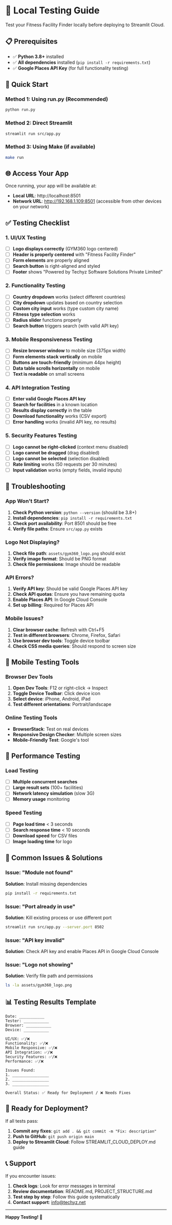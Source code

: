 # 🧪 Local Testing Guide

Test your Fitness Facility Finder locally before deploying to Streamlit Cloud.

## 📋 Prerequisites

- ✅ **Python 3.8+** installed
- ✅ **All dependencies** installed (`pip install -r requirements.txt`)
- ✅ **Google Places API Key** (for full functionality testing)

## 🚀 Quick Start

### Method 1: Using run.py (Recommended)
```bash
python run.py
```

### Method 2: Direct Streamlit
```bash
streamlit run src/app.py
```

### Method 3: Using Make (if available)
```bash
make run
```

## 🌐 Access Your App

Once running, your app will be available at:
- **Local URL**: http://localhost:8501
- **Network URL**: http://192.168.1.109:8501 (accessible from other devices on your network)

## ✅ Testing Checklist

### 1. **UI/UX Testing**
- [ ] **Logo displays correctly** (GYM360 logo centered)
- [ ] **Header is properly centered** with "Fitness Facility Finder"
- [ ] **Form elements** are properly aligned
- [ ] **Search button** is right-aligned and styled
- [ ] **Footer** shows "Powered by Techyz Software Solutions Private Limited"

### 2. **Functionality Testing**
- [ ] **Country dropdown** works (select different countries)
- [ ] **City dropdown** updates based on country selection
- [ ] **Custom city input** works (type custom city name)
- [ ] **Fitness type selection** works
- [ ] **Radius slider** functions properly
- [ ] **Search button** triggers search (with valid API key)

### 3. **Mobile Responsiveness Testing**
- [ ] **Resize browser window** to mobile size (375px width)
- [ ] **Form elements stack vertically** on mobile
- [ ] **Buttons are touch-friendly** (minimum 44px height)
- [ ] **Data table scrolls horizontally** on mobile
- [ ] **Text is readable** on small screens

### 4. **API Integration Testing**
- [ ] **Enter valid Google Places API key**
- [ ] **Search for facilities** in a known location
- [ ] **Results display correctly** in the table
- [ ] **Download functionality** works (CSV export)
- [ ] **Error handling** works (invalid API key, no results)

### 5. **Security Features Testing**
- [ ] **Logo cannot be right-clicked** (context menu disabled)
- [ ] **Logo cannot be dragged** (drag disabled)
- [ ] **Logo cannot be selected** (selection disabled)
- [ ] **Rate limiting** works (50 requests per 30 minutes)
- [ ] **Input validation** works (empty fields, invalid inputs)

## 🔧 Troubleshooting

### App Won't Start?
1. **Check Python version**: `python --version` (should be 3.8+)
2. **Install dependencies**: `pip install -r requirements.txt`
3. **Check port availability**: Port 8501 should be free
4. **Verify file paths**: Ensure `src/app.py` exists

### Logo Not Displaying?
1. **Check file path**: `assets/gym360_logo.png` should exist
2. **Verify image format**: Should be PNG format
3. **Check file permissions**: Image should be readable

### API Errors?
1. **Verify API key**: Should be valid Google Places API key
2. **Check API quotas**: Ensure you have remaining quota
3. **Enable Places API**: In Google Cloud Console
4. **Set up billing**: Required for Places API

### Mobile Issues?
1. **Clear browser cache**: Refresh with Ctrl+F5
2. **Test in different browsers**: Chrome, Firefox, Safari
3. **Use browser dev tools**: Toggle device toolbar
4. **Check CSS media queries**: Should respond to screen size

## 📱 Mobile Testing Tools

### Browser Dev Tools
1. **Open Dev Tools**: F12 or right-click → Inspect
2. **Toggle Device Toolbar**: Click device icon
3. **Select device**: iPhone, Android, iPad
4. **Test different orientations**: Portrait/landscape

### Online Testing Tools
- **BrowserStack**: Test on real devices
- **Responsive Design Checker**: Multiple screen sizes
- **Mobile-Friendly Test**: Google's tool

## 🎯 Performance Testing

### Load Testing
- [ ] **Multiple concurrent searches**
- [ ] **Large result sets** (100+ facilities)
- [ ] **Network latency simulation** (slow 3G)
- [ ] **Memory usage** monitoring

### Speed Testing
- [ ] **Page load time** < 3 seconds
- [ ] **Search response time** < 10 seconds
- [ ] **Download speed** for CSV files
- [ ] **Image loading time** for logo

## 🐛 Common Issues & Solutions

### Issue: "Module not found"
**Solution**: Install missing dependencies
```bash
pip install -r requirements.txt
```

### Issue: "Port already in use"
**Solution**: Kill existing process or use different port
```bash
streamlit run src/app.py --server.port 8502
```

### Issue: "API key invalid"
**Solution**: Check API key and enable Places API in Google Cloud Console

### Issue: "Logo not showing"
**Solution**: Verify file path and permissions
```bash
ls -la assets/gym360_logo.png
```

## 📊 Testing Results Template

```
Date: ___________
Tester: ___________
Browser: ___________
Device: ___________

UI/UX: ✅/❌
Functionality: ✅/❌
Mobile Responsive: ✅/❌
API Integration: ✅/❌
Security Features: ✅/❌
Performance: ✅/❌

Issues Found:
1. ________________
2. ________________
3. ________________

Overall Status: ✅ Ready for Deployment / ❌ Needs Fixes
```

## 🚀 Ready for Deployment?

If all tests pass:
1. **Commit any fixes**: `git add . && git commit -m "Fix: description"`
2. **Push to GitHub**: `git push origin main`
3. **Deploy to Streamlit Cloud**: Follow STREAMLIT_CLOUD_DEPLOY.md guide

## 📞 Support

If you encounter issues:
1. **Check logs**: Look for error messages in terminal
2. **Review documentation**: README.md, PROJECT_STRUCTURE.md
3. **Test step by step**: Follow this guide systematically
4. **Contact support**: info@techyz.net

---

**Happy Testing! 🎉**
